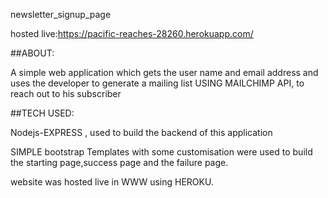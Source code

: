 newsletter_signup_page

hosted live:https://pacific-reaches-28260.herokuapp.com/


##ABOUT:

A simple web application which gets the user name and email address and uses the developer to generate a mailing list USING
MAILCHIMP API,
to reach out to his subscriber 

##TECH USED:

Nodejs-EXPRESS , used to build the backend of this application

SIMPLE bootstrap Templates with some customisation were used to build the starting page,success page and the failure page.

website was hosted live in WWW using HEROKU.

